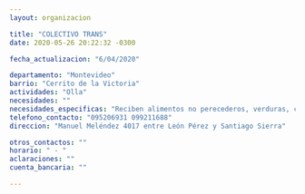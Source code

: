 ```yaml
---
layout: organizacion

title: "COLECTIVO TRANS"
date: 2020-05-26 20:22:32 -0300

fecha_actualizacion: "6/04/2020"

departamento: "Montevideo"
barrio: "Cerrito de la Victoria"
actividades: "Olla"
necesidades: ""
necesidades_especificas: "Reciben alimentos no perecederos, verduras, condimentos, etc."
telefono_contacto: "095206931 099211688"
direccion: "Manuel Meléndez 4017 entre León Pérez y Santiago Sierra"

otros_contactos: ""
horario: " - "
aclaraciones: ""
cuenta_bancaria: ""

---
```

